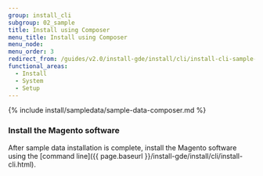 ```yaml
---
group: install_cli
subgroup: 02_sample
title: Install using Composer
menu_title: Install using Composer
menu_node:
menu_order: 3
redirect_from: /guides/v2.0/install-gde/install/cli/install-cli-sample-data-cli.html
functional_areas:
  - Install
  - System
  - Setup
---
```


{% include install/sampledata/sample-data-composer.md %}

### Install the Magento software

After sample data installation is complete, install the Magento software using the [command line]({{ page.baseurl }}/install-gde/install/cli/install-cli.html).
